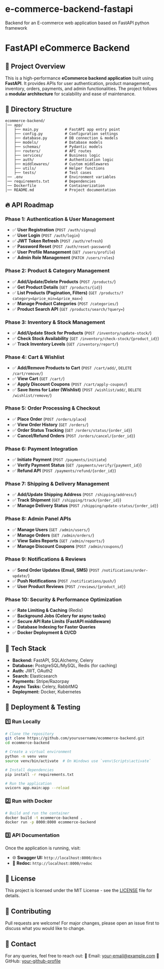 # e-commerce-backend-fastapi
Backend for an E-commerce web application based on FastAPI python framework

# FastAPI eCommerce Backend

## 🚀 Project Overview
This is a high-performance **eCommerce backend application** built using **FastAPI**. It provides APIs for user authentication, product management, inventory, orders, payments, and admin functionalities. The project follows a **modular architecture** for scalability and ease of maintenance.

## 📁 Directory Structure
```
ecommerce-backend/
│── app/
│   ├── main.py            # FastAPI app entry point
│   ├── config.py          # Configuration settings
│   ├── database.py        # DB connection & models
│   ├── models/            # Database models
│   ├── schemas/           # Pydantic models
│   ├── routers/           # API routes
│   ├── services/          # Business logic
│   ├── auth/              # Authentication logic
│   ├── middlewares/       # Custom middlewares
│   ├── utils/             # Helper functions
│   ├── tests/             # Test cases
│── .env                   # Environment variables
│── requirements.txt       # Dependencies
│── Dockerfile             # Containerization
│── README.md              # Project documentation
```

## 🔥 API Roadmap

### **Phase 1: Authentication & User Management**
- ✅ **User Registration** (`POST /auth/signup`)
- ✅ **User Login** (`POST /auth/login`)
- ✅ **JWT Token Refresh** (`POST /auth/refresh`)
- ✅ **Password Reset** (`POST /auth/reset-password`)
- ✅ **User Profile Management** (`GET /users/profile`)
- ✅ **Admin Role Management** (`PATCH /users/roles`)

### **Phase 2: Product & Category Management**
- ✅ **Add/Update/Delete Products** (`POST /products/`)
- ✅ **Get Product Details** (`GET /products/{id}`)
- ✅ **List Products (Pagination, Filters)** (`GET /products/?category=&price_min=&price_max=`)
- ✅ **Manage Product Categories** (`POST /categories/`)
- ✅ **Product Search API** (`GET /products/search/?query=`)

### **Phase 3: Inventory & Stock Management**
- ✅ **Add/Update Stock for Products** (`POST /inventory/update-stock/`)
- ✅ **Check Stock Availability** (`GET /inventory/check-stock/{product_id}`)
- ✅ **Track Inventory Levels** (`GET /inventory/report/`)

### **Phase 4: Cart & Wishlist**
- ✅ **Add/Remove Products to Cart** (`POST /cart/add/`, `DELETE /cart/remove/`)
- ✅ **View Cart** (`GET /cart/`)
- ✅ **Apply Discount Coupons** (`POST /cart/apply-coupon/`)
- ✅ **Save Items for Later (Wishlist)** (`POST /wishlist/add/`, `DELETE /wishlist/remove/`)

### **Phase 5: Order Processing & Checkout**
- ✅ **Place Order** (`POST /orders/place`)
- ✅ **View Order History** (`GET /orders/`)
- ✅ **Order Status Tracking** (`GET /orders/status/{order_id}`)
- ✅ **Cancel/Refund Orders** (`POST /orders/cancel/{order_id}`)

### **Phase 6: Payment Integration**
- ✅ **Initiate Payment** (`POST /payments/initiate`)
- ✅ **Verify Payment Status** (`GET /payments/verify/{payment_id}`)
- ✅ **Refund API** (`POST /payments/refund/{order_id}`)

### **Phase 7: Shipping & Delivery Management**
- ✅ **Add/Update Shipping Address** (`POST /shipping/address/`)
- ✅ **Track Shipment** (`GET /shipping/track/{order_id}`)
- ✅ **Manage Delivery Status** (`POST /shipping/update-status/{order_id}`)

### **Phase 8: Admin Panel APIs**
- ✅ **Manage Users** (`GET /admin/users/`)
- ✅ **Manage Orders** (`GET /admin/orders/`)
- ✅ **View Sales Reports** (`GET /admin/reports/`)
- ✅ **Manage Discount Coupons** (`POST /admin/coupons/`)

### **Phase 9: Notifications & Reviews**
- ✅ **Send Order Updates (Email, SMS)** (`POST /notifications/order-update/`)
- ✅ **Push Notifications** (`POST /notifications/push/`)
- ✅ **User Product Reviews** (`POST /reviews/{product_id}`)

### **Phase 10: Security & Performance Optimization**
- ✅ **Rate Limiting & Caching** (Redis)
- ✅ **Background Jobs (Celery for async tasks)**
- ✅ **Secure API Rate Limits (FastAPI middleware)**
- ✅ **Database Indexing for Faster Queries**
- ✅ **Docker Deployment & CI/CD**

## 🔧 Tech Stack
- **Backend:** FastAPI, SQLAlchemy, Celery
- **Database:** PostgreSQL/MySQL, Redis (for caching)
- **Auth:** JWT, OAuth2
- **Search:** Elasticsearch
- **Payments:** Stripe/Razorpay
- **Async Tasks:** Celery, RabbitMQ
- **Deployment:** Docker, Kubernetes

## 🚀 Deployment & Testing
### **1️⃣ Run Locally**
```bash
# Clone the repository
git clone https://github.com/yourusername/ecommerce-backend.git
cd ecommerce-backend

# Create a virtual environment
python -m venv venv
source venv/bin/activate  # On Windows use `venv\Scripts\activate`

# Install dependencies
pip install -r requirements.txt

# Run the application
uvicorn app.main:app --reload
```

### **2️⃣ Run with Docker**
```bash
# Build and run the container
docker build -t ecommerce-backend .
docker run -p 8000:8000 ecommerce-backend
```

### **3️⃣ API Documentation**
Once the application is running, visit:
- 🌐 **Swagger UI:** `http://localhost:8000/docs`
- 📜 **Redoc:** `http://localhost:8000/redoc`

## 📜 License
This project is licensed under the MIT License - see the [LICENSE](LICENSE) file for details.

## 🤝 Contributing
Pull requests are welcome! For major changes, please open an issue first to discuss what you would like to change.

## 🎯 Contact
For any queries, feel free to reach out:
📧 Email: your-email@example.com
📌 GitHub: [your-github-profile](https://github.com/yourusername)

